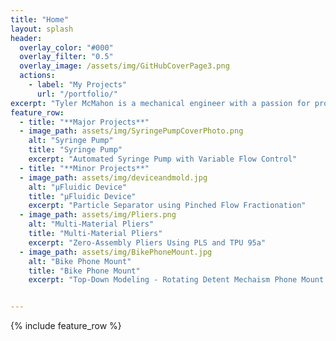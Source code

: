 ```yaml
---
title: "Home"
layout: splash
header:
  overlay_color: "#000"
  overlay_filter: "0.5"
  overlay_image: /assets/img/GitHubCoverPage3.png
  actions:
    - label: "My Projects"
      url: "/portfolio/"
excerpt: "Tyler McMahon is a mechanical engineer with a passion for product design and advanced prototyping techniques. His professional experience centers on institutional HVAC systems, with a focus on mechanical design "
feature_row:
  - title: "**Major Projects**"
  - image_path: assets/img/SyringePumpCoverPhoto.png
    alt: "Syringe Pump"
    title: "Syringe Pump"
    excerpt: "Automated Syringe Pump with Variable Flow Control"
  - title: "**Minor Projects**"
  - image_path: assets/img/deviceandmold.jpg
    alt: "µFluidic Device"
    title: "µFluidic Device"
    excerpt: "Particle Separator using Pinched Flow Fractionation"
  - image_path: assets/img/Pliers.png
    alt: "Multi-Material Pliers"
    title: "Multi-Material Pliers"
    excerpt: "Zero-Assembly Pliers Using PLS and TPU 95a"
  - image_path: assets/img/BikePhoneMount.jpg
    alt: "Bike Phone Mount"
    title: "Bike Phone Mount"
    excerpt: "Top-Down Modeling - Rotating Detent Mechaism Phone Mount for Bikes"


---
```


{% include feature_row %}

